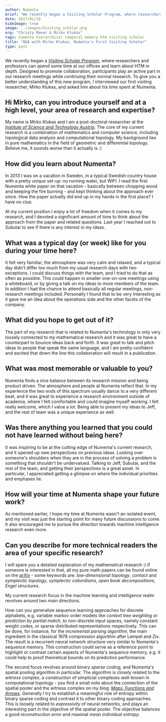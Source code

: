 ```yaml
---
author: Numenta
brief: "We recently began a Visiting Scholar Program, where researchers and professors can spend some time at our offices and learn about HTM in depth.  Designed to promote collaboration, participants play an active part in our research meetings while continuing their normal research.  To give you a better understanding of this new program, I interviewed our first visiting researcher, Mirko Klukas, and asked him about his time spent at Numenta. "
date: 2017/01/18
hideImage: true
image: ../images/Visiting_scholar.png
org: "Christy Maver & Mirko Klukas"
tags: numenta hierarchical temporal memory htm visiting scholar
title: "Q&A with Mirko Klukas, Numenta's First Visiting Scholar"
type: post
---
```


We recently began a [*Visiting Scholar
Program*](http://numenta.com/careers-and-team/careers/visiting-scholar-program/),
where researchers and professors can spend some time at our offices and
learn about HTM in depth. Designed to promote collaboration,
participants play an active part in our research meetings while
continuing their normal research. To give you a better understanding of
this new program, I interviewed our first visiting researcher, Mirko
Klukas, and asked him about his time spent at Numenta.

## Hi Mirko, can you introduce yourself and at a high level, your area of research and expertise?

My name is Mirko Klukas and I am a post-doctoral researcher at the
[*Institute of Science and Technology Austria*](https://ist.ac.at/). The
core of my current research is a combination of mathematics and computer
science, including topological data analysis and computational topology.
My background lies in pure mathematics in the field of geometric and
differential topology. Believe me, it sounds worse than it actually is
:)

## How did you learn about Numenta?

In 2013 I was on a vacation in Sweden, in a typical Swedish country
house with a pretty unique set-up: no running water, but WIFI. I read
the first Numenta white paper on that vacation - basically between
chopping wood and keeping the fire burning - and kept thinking about the
approach ever since. How the paper actually did end up in my hands in
the first place? I have no clue.

At my current position I enjoy a lot of freedom when it comes to my
research, and I devoted a significant amount of time to think about the
approach from the paper and related questions. Last year I reached out
to Subutai to see if there is any interest in my ideas.

## What was a typical day (or week) like for you during your time here?

It felt very familiar, the atmosphere was very calm and relaxed, and a
typical day didn't differ too much from my usual research days with two
exceptions. I could discuss things with the team, and I tried to do that
as often as possible. This could happen in smaller one-on-one meetings
using a whiteboard, or by giving a talk on my ideas to more members of
the team. In addition I had the chance to attend basically all regular
meetings, non-research meetings included. Personally I found that to be
very interesting as it gave me an idea about the operations side and the
other facets of the company.

## What did you hope to get out of it?

The part of my research that is related to Numenta's technology is only
very loosely connected to my mathematical research and it was great to
have a counterpart to bounce ideas back and forth. It was great to talk
and pitch ideas to people that speak the same language, and I am pretty
confident and excited that down the line this collaboration will result
in a publication.

## What was most memorable or valuable to you?

Numenta finds a nice balance between its research mission and being
product driven. The atmosphere and people at Numenta reflect that. In my
experience the two ends of this spectrum usually dance to a very
different beat, and it was great to experience a research environment
outside of academia, where I felt comfortable and could imagine myself
working. I felt really welcome, which I value a lot. Being able to
present my ideas to Jeff, and the rest of team was a unique experience
as well.

## Was there anything you learned that you could not have learned without being here?

It was inspiring to be at the cutting edge of Numenta's current
research, and it opened up new perspectives on previous ideas. Looking
over someone's shoulders when they are in the process of solving a
problem is something that shouldn't be undervalued. Talking to Jeff,
Subutai, and the rest of the team, and getting their perspectives is a
great asset. In particular, I appreciated getting a glimpse on where the
individual priorities and emphases lie.

## How will your time at Numenta shape your future work?

As mentioned earlier, I hope my time at Numenta wasn't an isolated
event, and my visit was just the starting point for many future
discussions to come. It also encouraged me to pursue the direction
towards machine intelligence research even more.

## Can you describe for more technical readers the area of your specific research?

I will spare you a detailed explanation of my mathematical research :)
if someone is interested in that, all my pure math papers can be found
online on the
[*arXiv*](https://arxiv.org/find/all/1/all:+klukas/0/1/0/all/0/1) - some
keywords are: *low-dimensional topology*, *contact* and *symplectic
topology*, *symplectic cobordisms*, *open book decompositions*, *Engel
structures*.

My current research focus in the machine learning and intelligence realm
revolves around two main directions.

How can you generalize sequence learning approaches for discrete
alphabets, e.g. variable markov order models like *context tree
weighting* or *prediction by partial match*, to non-discrete input
spaces, namely constant weight codes, or sparse distributed
representations respectively. This can be done, for instance, for the
*incremental parsing algorithm*, the main ingredient in the classical
1978 compression algorithm after Lempel and Ziv. The result is a
recurrent neural network structure very similar to Numenta's sequence
memory. This construction could serve as a reference point to highlight
or contrast certain aspects of Numenta's sequence memory, e.g. it could
help to proof theoretical bounds on its prediction performance.

The second focus revolves around *binary sparse coding,* and Numenta's
spatial pooling algorithm in particular. The algorithm is closely
related to the *witness complex*, a construction of simplicial complexes
well-known in computational topology - you find a small note about the
connection of the spatial pooler and the witness complex on my blog:
[*Maps, Functions and
Arrows*](http://blog.mirkoklukas.com/sparse-distributed-representations-and-witness-complexes/).
Generally I try to establish a meaningful role of entropy within binary
sparse coding and contrast it to other binary coding approaches. This is
loosely related to *expressivity* of neural networks, and plays an
interesting part in the objective of the spatial pooler. The objective
balances a good *reconstruction error* and maximal *mean individual
entropy*.
